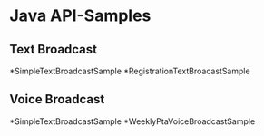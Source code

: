 Java API-Samples
================

Text Broadcast
--------------
*SimpleTextBroadcastSample
*RegistrationTextBroacastSample

Voice Broadcast
---------------
*SimpleTextBroadcastSample
*WeeklyPtaVoiceBroadcastSample